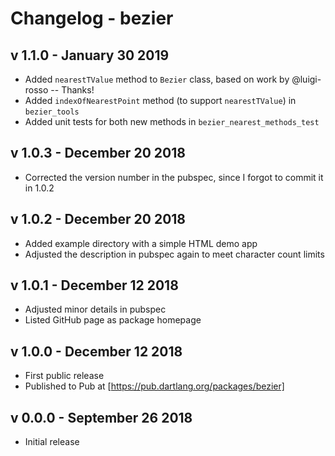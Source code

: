 # Changelog - bezier

## v 1.1.0 - January 30 2019

- Added `nearestTValue` method to `Bezier` class, based on work by @luigi-rosso -- Thanks!
- Added `indexOfNearestPoint` method (to support `nearestTValue`) in `bezier_tools`
- Added unit tests for both new methods in `bezier_nearest_methods_test`

## v 1.0.3 - December 20 2018

- Corrected the version number in the pubspec, since I forgot to commit it in 1.0.2

## v 1.0.2 - December 20 2018

- Added example directory with a simple HTML demo app
- Adjusted the description in pubspec again to meet character count limits

## v 1.0.1 - December 12 2018

- Adjusted minor details in pubspec
- Listed GitHub page as package homepage

## v 1.0.0 - December 12 2018

- First public release
- Published to Pub at [https://pub.dartlang.org/packages/bezier]

## v 0.0.0 - September 26 2018

- Initial release
